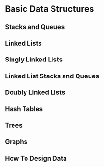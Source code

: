 # Basic Data Structures

## Stacks and Queues

## Linked Lists

## Singly Linked Lists

## Linked List Stacks and Queues

## Doubly Linked Lists

## Hash Tables

## Trees

## Graphs

## How To Design Data
